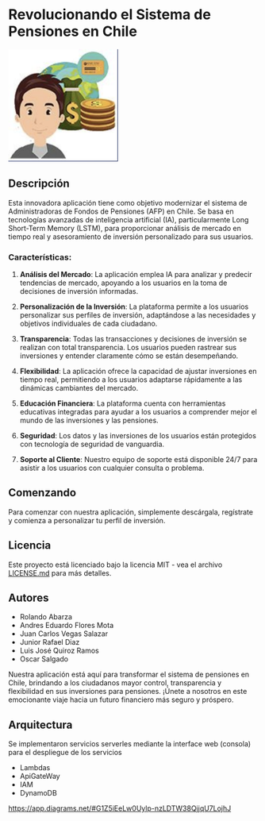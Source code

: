 # Revolucionando el Sistema de Pensiones en Chile 

![Logo](logo.png)

## Descripción

Esta innovadora aplicación tiene como objetivo modernizar el sistema de Administradoras de Fondos de Pensiones (AFP) en Chile. Se basa en tecnologías avanzadas de inteligencia artificial (IA), particularmente Long Short-Term Memory (LSTM), para proporcionar análisis de mercado en tiempo real y asesoramiento de inversión personalizado para sus usuarios. 

### Características:

1. **Análisis del Mercado**: La aplicación emplea IA para analizar y predecir tendencias de mercado, apoyando a los usuarios en la toma de decisiones de inversión informadas. 

2. **Personalización de la Inversión**: La plataforma permite a los usuarios personalizar sus perfiles de inversión, adaptándose a las necesidades y objetivos individuales de cada ciudadano.

3. **Transparencia**: Todas las transacciones y decisiones de inversión se realizan con total transparencia. Los usuarios pueden rastrear sus inversiones y entender claramente cómo se están desempeñando.

4. **Flexibilidad**: La aplicación ofrece la capacidad de ajustar inversiones en tiempo real, permitiendo a los usuarios adaptarse rápidamente a las dinámicas cambiantes del mercado.

5. **Educación Financiera**: La plataforma cuenta con herramientas educativas integradas para ayudar a los usuarios a comprender mejor el mundo de las inversiones y las pensiones.

6. **Seguridad**: Los datos y las inversiones de los usuarios están protegidos con tecnología de seguridad de vanguardia.

7. **Soporte al Cliente**: Nuestro equipo de soporte está disponible 24/7 para asistir a los usuarios con cualquier consulta o problema.

## Comenzando

Para comenzar con nuestra aplicación, simplemente descárgala, regístrate y comienza a personalizar tu perfil de inversión.

## Licencia

Este proyecto está licenciado bajo la licencia MIT - vea el archivo [LICENSE.md](LICENSE.md) para más detalles.

## Autores

* Rolando Abarza
* Andres Eduardo Flores Mota
* Juan Carlos Vegas Salazar
* Junior Rafael Diaz
* Luis José Quiroz Ramos
* Oscar Salgado

Nuestra aplicación está aquí para transformar el sistema de pensiones en Chile, brindando a los ciudadanos mayor control, transparencia y flexibilidad en sus inversiones para pensiones. ¡Únete a nosotros en este emocionante viaje hacia un futuro financiero más seguro y próspero.

## Arquitectura

Se implementaron servicios serverles mediante la interface web (consola) para el despliegue de los servicios
- Lambdas
- ApiGateWay
- IAM
- DynamoDB
   
https://app.diagrams.net/#G1Z5iEeLw0Uylp-nzLDTW38QjjqU7LojhJ